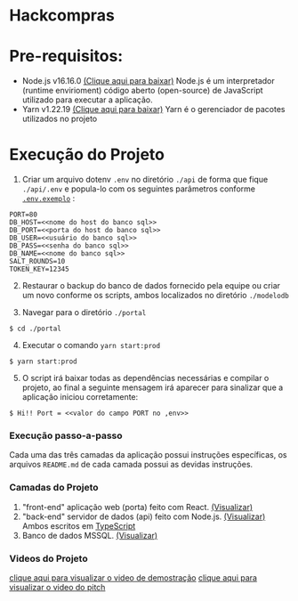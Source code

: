 # Hackcompras



# Pre-requisitos:
* Node.js v16.16.0 [(Clique aqui para baixar)](https://nodejs.org/en/download/)
Node.js é um interpretador (runtime envirioment) código aberto (open-source) de JavaScript utilizado para executar a aplicação.
* Yarn v1.22.19 [(Clique aqui para baixar)](https://classic.yarnpkg.com/lang/en/docs/install/#windows-stable)
Yarn é o gerenciador de pacotes utilizados no projeto

# Execução do Projeto

 1. Criar um arquivo dotenv ``.env`` no diretório ``./api`` de forma que fique ``./api/.env`` e popula-lo com os seguintes parâmetros conforme [``.env.exemplo``](https://git.inova.serpro.gov.br/equipe29/hackcompras/-/blob/main/api/.env.exemplo) :
 ```dotenv
PORT=80
DB_HOST=<<nome do host do banco sql>>
DB_PORT=<<porta do host do banco sql>>
DB_USER=<<usuário do banco sql>>
DB_PASS=<<senha do banco sql>>
DB_NAME=<<nome do banco sql>>
SALT_ROUNDS=10
TOKEN_KEY=12345
 ```
 2. Restaurar o backup do banco de dados fornecido pela equipe ou criar um novo conforme os scripts, ambos localizados no diretório ``./modelodb``
 
 3. Navegar para o diretório ``./portal``
 ```console
 $ cd ./portal
 ```
 4. Executar o comando ``yarn start:prod``
 ```console
 $ yarn start:prod
 ```
 5. O script irá baixar todas as dependências necessárias e compilar o projeto, ao final a seguinte mensagem irá aparecer para sinalizar que a aplicação iniciou corretamente:
 ```console
 $ Hi!! Port = <<valor do campo PORT no ,env>>
 ```

### Execução passo-a-passo
Cada uma das três camadas da aplicação possui instruções específicas, os arquivos ``README.md`` de cada camada possui as devidas instruções.

### Camadas do Projeto
1. "front-end" aplicação web (porta) feito com React. [(Visualizar)](https://git.inova.serpro.gov.br/equipe29/hackcompras/-/tree/main/portal)
2. "back-end" servidor de dados (api) feito com Node.js. [(Visualizar)](https://git.inova.serpro.gov.br/equipe29/hackcompras/-/tree/main/api)
Ambos escritos em [TypeScript](https://www.typescriptlang.org/)
3. Banco de dados MSSQL. [(Visualizar)](https://git.inova.serpro.gov.br/equipe29/hackcompras/-/tree/main/modelodb)

### Videos do Projeto
[clique aqui para visualizar o video de demostração](https://youtu.be/JGXjHtH6oVo)
[clique aqui para visualizar o video do pitch](https://youtu.be/JGXjHtH6oVo)